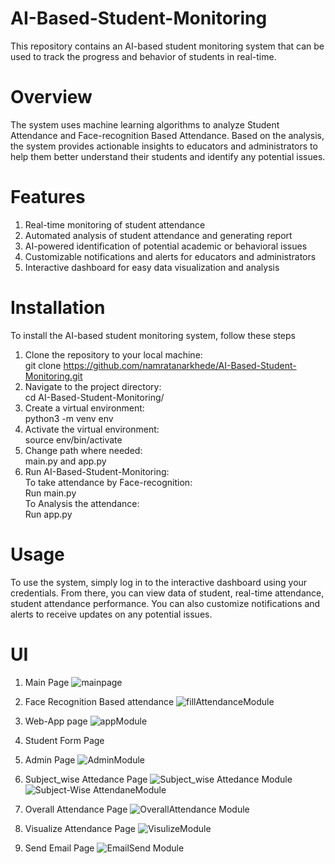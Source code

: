# AI-Based-Student-Monitoring
This repository contains an AI-based student monitoring system that can be used to track the progress and behavior of students in real-time.

# Overview
The system uses machine learning algorithms to analyze Student Attendance and Face-recognition Based Attendance. Based on the analysis, the system provides actionable insights to educators and administrators to help them better understand their students and identify any potential issues.

# Features
1. Real-time monitoring of student attendance
2. Automated analysis of student attendance and generating report
3. AI-powered identification of potential academic or behavioral issues
4. Customizable notifications and alerts for educators and administrators
5. Interactive dashboard for easy data visualization and analysis

# Installation
To install the AI-based student monitoring system, follow these steps
1. Clone the repository to your local machine:<br>
git clone https://github.com/namratanarkhede/AI-Based-Student-Monitoring.git
2. Navigate to the project directory:<br>
cd AI-Based-Student-Monitoring/
3. Create a virtual environment:<br>
python3 -m venv env
4. Activate the virtual environment:<br>
source env/bin/activate
5. Change path where needed:<br>
main.py and app.py
6. Run AI-Based-Student-Monitoring:<br>
  To take attendance by Face-recognition: <br> Run main.py<br>
  To Analysis the attendance:<br> Run app.py

# Usage
To use the system, simply log in to the interactive dashboard using your credentials. From there, you can view data of student, real-time attendance, student attendance performance. You can also customize notifications and alerts to receive updates on any potential issues.

# UI
1. Main Page 
![mainpage](https://user-images.githubusercontent.com/78205518/229305875-0f7e5e12-ff0d-400a-9994-7c6501d0e6de.png)
2. Face Recognition Based attendance 
![fillAttendanceModule](https://user-images.githubusercontent.com/78205518/229306786-a3ca393a-61bc-475c-a309-b68333f1f34e.png)
3. Web-App page 
![appModule](https://user-images.githubusercontent.com/78205518/229306794-c94277c8-ccfc-4a9c-a87e-869e6e257dbd.png)
4. Student Form Page 

5. Admin Page 
![AdminModule](https://user-images.githubusercontent.com/78205518/229307276-a2ae4bd5-5f04-4ccb-88d2-bce63287d496.png)
6. Subject_wise Attedance Page 
![Subject_wise Attedance Module](https://user-images.githubusercontent.com/78205518/229306817-5bf366b3-c0fc-4ec6-9e79-fbaeda3ea810.png)
![Subject-Wise AttendaneModule](https://user-images.githubusercontent.com/78205518/229306819-b033fbdd-1a44-4b9c-aaa0-9530f43c0e2e.png)
7. Overall Attendance Page 
![OverallAttendance Module](https://user-images.githubusercontent.com/78205518/229306828-e1972687-6ce2-48c5-ac85-7fe983b5e1da.png)
8. Visualize Attendance Page 
![VisulizeModule](https://user-images.githubusercontent.com/78205518/229306840-3286b08f-b788-43a8-a7e0-dc1469a7744f.png)
9. Send Email Page 
![EmailSend Module](https://user-images.githubusercontent.com/78205518/229306842-eefbdbb8-39ef-44ea-a03f-58e71fe52061.png)

